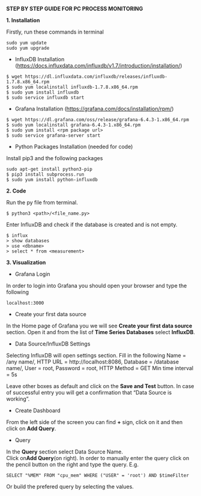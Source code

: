 **STEP BY STEP GUIDE FOR PC PROCESS MONITORING**

**1. Installation**

Firstly, run these commands in terminal
```
sudo yum update
sudo yum upgrade
```

* InfluxDB Installation (https://docs.influxdata.com/influxdb/v1.7/introduction/installation/)
```
$ wget https://dl.influxdata.com/influxdb/releases/influxdb-1.7.8.x86_64.rpm
$ sudo yum localinstall influxdb-1.7.8.x86_64.rpm
$ sudo yum install influxdb
$ sudo service influxdb start
```
* Grafana Installation (https://grafana.com/docs/installation/rpm/)
```
$ wget https://dl.grafana.com/oss/release/grafana-6.4.3-1.x86_64.rpm
$ sudo yum localinstall grafana-6.4.3-1.x86_64.rpm
$ sudo yum install <rpm package url>
$ sudo service grafana-server start
```

* Python Packages Installation (needed for code)

Install pip3 and the following packages
```
sudo apt-get install python3-pip
$ pip3 install subprocess.run
$ sudo yum install python-influxdb
```

**2. Code**

Run the py file from terminal.
```
$ python3 <path>/<file_name.py>
```
Enter InfluxDB and check if the database is created and is not empty.
```
$ influx
> show databases
> use <dbname>
> select * from <measurement> 
```

**3. Visualization**

* Grafana Login

In order to login into Grafana you should open your browser and type the following
```
localhost:3000
```
* Create your first data source 

In the Home page of Grafana you we will see **Create your first data source** section. Open it and from the list of **Time Series Databases** select **InfluxDB**. 

* Data Source/InfluxDB Settings

Selecting InfluxDB will open settings section. Fill in the following
Name = /any name/,
HTTP URL = http://localhost:8086,
Database = /database name/,
User = root,
Password = root,
HTTP Method = GET
Min time interval = 5s

Leave other boxes as default and click on the **Save and Test** button. In case of successful entry you will get a confirmation that “Data Source is working”.

* Create Dashboard

From the left side of the screen you can find **+** sign, click on it and then click on **Add Query**.

* Query

In the **Query** section select Data Source Name.  
Click on**Add Query**(on right). In order to manually enter the query click on the pencil button on the right and type the query. E.g.
```
SELECT "%MEM" FROM "cpu_mem" WHERE ("USER" = 'root') AND $timeFilter
```
Or build the prefered query by selecting the values. 
